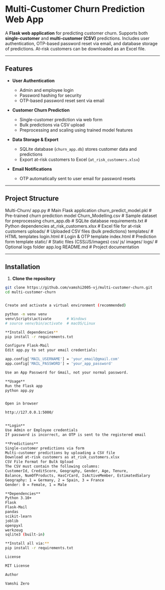 # Multi-Customer Churn Prediction Web App

A **Flask web application** for predicting customer churn. Supports both **single-customer** and **multi-customer (CSV)** predictions. Includes user authentication, OTP-based password reset via email, and database storage of predictions. At-risk customers can be downloaded as an Excel file.

---

## Features

- **User Authentication**
  - Admin and employee login
  - Password hashing for security
  - OTP-based password reset sent via email

- **Customer Churn Prediction**
  - Single-customer prediction via web form
  - Bulk predictions via CSV upload
  - Preprocessing and scaling using trained model features

- **Data Storage & Export**
  - SQLite database (`churn_app.db`) stores customer data and predictions
  - Export at-risk customers to Excel (`at_risk_customers.xlsx`)

- **Email Notifications**
  - OTP automatically sent to user email for password resets

---

## Project Structure
Multi-Churn/
    app.py                     # Main Flask application
    churn_predict_model.pkl     # Pre-trained churn prediction model
    Churn_Modelling.csv         # Sample dataset for preprocessing
    churn_app.db                # SQLite database
    requirements.txt            # Python dependencies
    at_risk_customers.xlsx      # Excel file for at-risk customers
    uploads/                    # Uploaded CSV files (bulk predictions)
    templates/                  # HTML templates
        login.html              # Login & OTP template
        index.html              # Prediction form template
    static/                     # Static files (CSS/JS/images)
        css/
        js/
        images/
    logs/                       # Optional logs folder
        app.log
    README.md                   # Project documentation



---

## Installation

1. **Clone the repository**
```bash
git clone https://github.com/vamshi2005-vj/multi-customer-churn.git
cd multi-customer-churn


Create and activate a virtual environment (recommended)

python -m venv venv
venv\Scripts\activate       # Windows
# source venv/bin/activate  # macOS/Linux

**Install dependencies**
pip install -r requirements.txt

Configure Flask-Mail
Edit app.py to set your email credentials:

app.config['MAIL_USERNAME'] = 'your_email@gmail.com'
app.config['MAIL_PASSWORD'] = 'your_app_password'

Use an App Password for Gmail, not your normal password.

**Usage**
Run the Flask app
python app.py


Open in browser

http://127.0.0.1:5000/


**Login**
Use Admin or Employee credentials
If password is incorrect, an OTP is sent to the registered email

**Predictions**
Single-customer predictions via form
Multi-customer predictions by uploading a CSV file
Download at-risk customers as at_risk_customers.xlsx
CSV File Format for Bulk Upload
The CSV must contain the following columns:
CustomerId, CreditScore, Geography, Gender, Age, Tenure,
Balance, NumOfProducts, HasCrCard, IsActiveMember, EstimatedSalary
Geography: 1 = Germany, 2 = Spain, 3 = France
Gender: 0 = Female, 1 = Male

**Dependencies**
Python 3.10+
Flask
Flask-Mail
pandas
scikit-learn
joblib
openpyxl
werkzeug
sqlite3 (built-in)

**Install all via:**
pip install -r requirements.txt

License

MIT License

Author

Vamshi Zero
